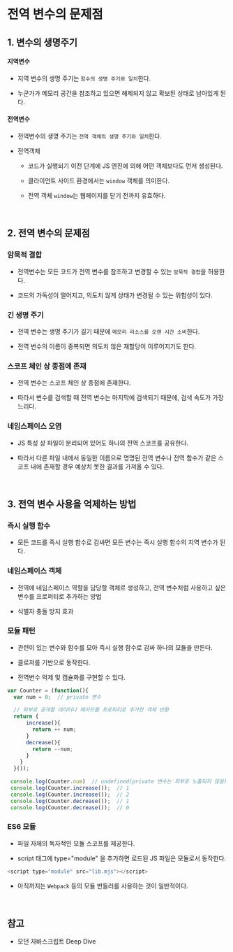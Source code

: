 # 전역 변수의 문제점

## 1. 변수의 생명주기
#### 지역변수
- 지역 변수의 생명 주기는 ```함수의 생명 주기와 일치```한다.

- 누군가가 메모리 공간을 참조하고 있으면 해제되지 않고 확보된 상태로 남아있게 된다.

#### 전역변수
- 전역변수의 생명 주기는 ```전역 객체의 생명 주기와 일치```한다.

- 전역객체 
    - 코드가 실행되기 이전 단계에 JS 엔진에 의해 어떤 객체보다도 먼저 생성된다. 
    
    - 클라이언트 사이드 환경에서는 ```window``` 객체를 의미한다.
    - 전역 객체 ```window```는 웹페이지를 닫기 전까지 유효하다.
 
 <br/>

## 2. 전역 변수의 문제점

### 암묵적 결합
- 전역변수는 모든 코드가 전역 변수를 참조하고 변경할 수 있는 ```암묵적 결합```을 허용한다.

- 코드의 가독성이 떨어지고, 의도치 않게 상태가 변경될 수 있는 위험성이 있다.

### 긴 생명 주기
- 전역 변수는 생명 주기가 길기 때문에 ```메모리 리소스를 오랜 시간 소비```한다.

- 전역 변수의 이름이 중복되면 의도치 않은 재할당이 이루어지기도 한다.

### 스코프 체인 상 종점에 존재
- 전역 변수는 스코프 체인 상 종점에 존재한다.

- 따라서 변수를 검색할 때 전역 변수는 마지막에 검색되기 때문에, 검색 속도가 가장 느리다.

### 네임스페이스 오염
- JS 특성 상 파일이 분리되어 있어도 하나의 전역 스코프를 공유한다.

- 따라서 다른 파일 내에서 동일한 이름으로 명명된 전역 변수나 전역 함수가 같은 스코프 내에 존재할 경우 예상치 못한 결과를 가져올 수 있다.

 <br/>

## 3. 전역 변수 사용을 억제하는 방법

### 즉시 실행 함수
- 모든 코드를 즉시 실행 함수로 감싸면 모든 변수는 즉시 실행 함수의 지역 변수가 된다.

### 네임스페이스 객체
- 전역에 네임스페이스 역할을 담당할 객체르 생성하고, 전역 변수처럼 사용하고 싶은 변수를 프로퍼티로 추가하는 방법

- 식별자 충돌 방지 효과

### 모듈 패턴
- 관련이 있는 변수와 함수를 모아 즉시 실행 함수로 감싸 하나의 모듈을 만든다.

- 클로저를 기반으로 동작한다.
- 전역변수 억제 및 캡슐화를 구현할 수 있다.
```javascript
var Counter = (function(){
  var num = 0;  // private 변수
  
  // 외부로 공개할 데이터나 메서드를 프로퍼티로 추가한 객체 반환
  return {
      increase(){
        return ++ num;
      }
      decrease(){
        return --num;
      }
    }
  }());
  
 console.log(Counter.num)  // undefined(private 변수는 외부로 노출되지 않음)
 console.log(Counter.increase());  // 1
 console.log(Counter.increase());  // 2
 console.log(Counter.decrease());  // 1
 console.log(Counter.decrease());  // 0
```

### ES6 모듈
- 파일 자체의 독자적인 모듈 스코프를 제공한다.

- script 태그에 type="module" 을 추가하면 로드된 JS 파일은 모듈로서 동작한다.
```javascript
<script type="module" src="lib.mjs"></script>
```
- 아직까지는 ```Webpack``` 등의 모듈 번들러를 사용하는 것이 일반적이다.

 <br/>

## 참고
- 모던 자바스크립트 Deep Dive

